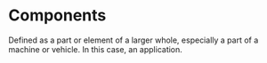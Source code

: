 # Components  
Defined as a part or element of a larger whole, especially a part of a machine or vehicle. In this case, an application.  


